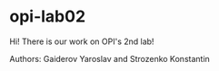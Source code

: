 # opi-lab02
Hi! There is our work on OPI's 2nd lab!

Authors: Gaiderov Yaroslav and Strozenko Konstantin

